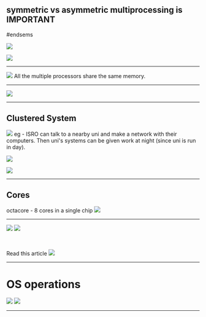 ## symmetric vs asymmetric multiprocessing is IMPORTANT
#endsems 

![](comp_architecture.png)

![](symmVsAsymmMultiprocessing.png)

---

![](symm_multiprocessing_archi.png)
All the multiple processors share the same memory.

---
![](comp_architecture_uma_numa.png)

---

## Clustered System

![](clustered_systems.png)
eg - ISRO can talk to a nearby uni and make a network with their computers. Then uni's systems can be given work at night (since uni is run in day). 

![](clustered_systems_diagram.png)

![](clustered_systems_adv.png)

---

## Cores
octacore - 8 cores in a single chip
![](dual_core_design.png)

---

![](operating_system_struct.png)
![](memory_layout_multiprogrammed.png)

<br>

Read this article
![](read_this_article_multithreading.png)

---

# OS operations

![](OS-operations1.png)
![](OS-operations2.png)

---
